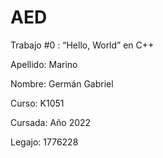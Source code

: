 # AED
Trabajo #0 :
“Hello, World” en C++

Apellido:
Marino

Nombre:
Germán Gabriel

Curso:
K1051

Cursada:
Año 2022

Legajo:
1776228


